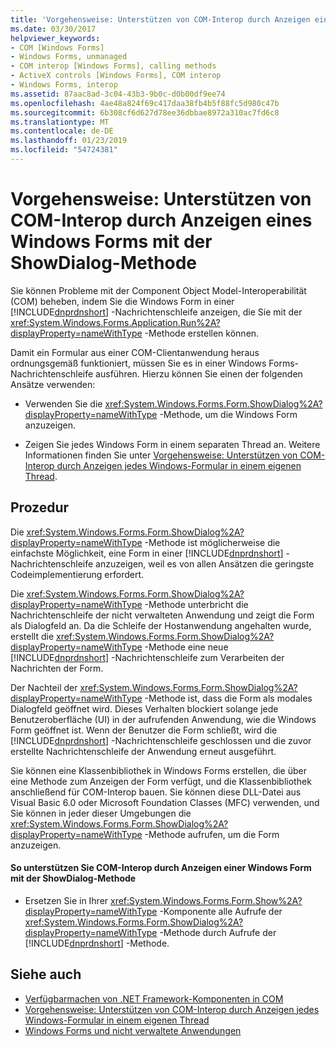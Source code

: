 ```yaml
---
title: 'Vorgehensweise: Unterstützen von COM-Interop durch Anzeigen eines Windows Forms mit der ShowDialog-Methode'
ms.date: 03/30/2017
helpviewer_keywords:
- COM [Windows Forms]
- Windows Forms, unmanaged
- COM interop [Windows Forms], calling methods
- ActiveX controls [Windows Forms], COM interop
- Windows Forms, interop
ms.assetid: 87aac8ad-3c04-43b3-9b0c-d0b00df9ee74
ms.openlocfilehash: 4ae48a824f69c417daa38fb4b5f88fc5d980c47b
ms.sourcegitcommit: 6b308cf6d627d78ee36dbbae8972a310ac7fd6c8
ms.translationtype: MT
ms.contentlocale: de-DE
ms.lasthandoff: 01/23/2019
ms.locfileid: "54724381"
---
```

# <a name="how-to-support-com-interop-by-displaying-a-windows-form-with-the-showdialog-method"></a>Vorgehensweise: Unterstützen von COM-Interop durch Anzeigen eines Windows Forms mit der ShowDialog-Methode
Sie können Probleme mit der Component Object Model-Interoperabilität (COM) beheben, indem Sie die Windows Form in einer [!INCLUDE[dnprdnshort](../../../../includes/dnprdnshort-md.md)] -Nachrichtenschleife anzeigen, die Sie mit der <xref:System.Windows.Forms.Application.Run%2A?displayProperty=nameWithType> -Methode erstellen können.  
  
 Damit ein Formular aus einer COM-Clientanwendung heraus ordnungsgemäß funktioniert, müssen Sie es in einer Windows Forms-Nachrichtenschleife ausführen. Hierzu können Sie einen der folgenden Ansätze verwenden:  
  
-   Verwenden Sie die <xref:System.Windows.Forms.Form.ShowDialog%2A?displayProperty=nameWithType> -Methode, um die Windows Form anzuzeigen.  
  
-   Zeigen Sie jedes Windows Form in einem separaten Thread an. Weitere Informationen finden Sie unter [Vorgehensweise: Unterstützen von COM-Interop durch Anzeigen jedes Windows-Formular in einem eigenen Thread](../../../../docs/framework/winforms/advanced/how-to-support-com-interop-by-displaying-each-windows-form-on-its-own-thread.md).  
  
## <a name="procedure"></a>Prozedur  
 Die <xref:System.Windows.Forms.Form.ShowDialog%2A?displayProperty=nameWithType> -Methode ist möglicherweise die einfachste Möglichkeit, eine Form in einer [!INCLUDE[dnprdnshort](../../../../includes/dnprdnshort-md.md)] -Nachrichtenschleife anzuzeigen, weil es von allen Ansätzen die geringste Codeimplementierung erfordert.  
  
 Die <xref:System.Windows.Forms.Form.ShowDialog%2A?displayProperty=nameWithType> -Methode unterbricht die Nachrichtenschleife der nicht verwalteten Anwendung und zeigt die Form als Dialogfeld an. Da die Schleife der Hostanwendung angehalten wurde, erstellt die <xref:System.Windows.Forms.Form.ShowDialog%2A?displayProperty=nameWithType> -Methode eine neue [!INCLUDE[dnprdnshort](../../../../includes/dnprdnshort-md.md)] -Nachrichtenschleife zum Verarbeiten der Nachrichten der Form.  
  
 Der Nachteil der <xref:System.Windows.Forms.Form.ShowDialog%2A?displayProperty=nameWithType> -Methode ist, dass die Form als modales Dialogfeld geöffnet wird. Dieses Verhalten blockiert solange jede Benutzeroberfläche (UI) in der aufrufenden Anwendung, wie die Windows Form geöffnet ist. Wenn der Benutzer die Form schließt, wird die [!INCLUDE[dnprdnshort](../../../../includes/dnprdnshort-md.md)] -Nachrichtenschleife geschlossen und die zuvor erstellte Nachrichtenschleife der Anwendung erneut ausgeführt.  
  
 Sie können eine Klassenbibliothek in Windows Forms erstellen, die über eine Methode zum Anzeigen der Form verfügt, und die Klassenbibliothek anschließend für COM-Interop bauen. Sie können diese DLL-Datei aus Visual Basic 6.0 oder Microsoft Foundation Classes (MFC) verwenden, und Sie können in jeder dieser Umgebungen die <xref:System.Windows.Forms.Form.ShowDialog%2A?displayProperty=nameWithType> -Methode aufrufen, um die Form anzuzeigen.  
  
#### <a name="to-support-com-interop-by-displaying-a-windows-form-with-the-showdialog-method"></a>So unterstützen Sie COM-Interop durch Anzeigen einer Windows Form mit der ShowDialog-Methode  
  
-   Ersetzen Sie in Ihrer <xref:System.Windows.Forms.Form.Show%2A?displayProperty=nameWithType> -Komponente alle Aufrufe der <xref:System.Windows.Forms.Form.ShowDialog%2A?displayProperty=nameWithType> -Methode durch Aufrufe der [!INCLUDE[dnprdnshort](../../../../includes/dnprdnshort-md.md)] -Methode.  
  
## <a name="see-also"></a>Siehe auch
- [Verfügbarmachen von .NET Framework-Komponenten in COM](../../../../docs/framework/interop/exposing-dotnet-components-to-com.md)
- [Vorgehensweise: Unterstützen von COM-Interop durch Anzeigen jedes Windows-Formular in einem eigenen Thread](../../../../docs/framework/winforms/advanced/how-to-support-com-interop-by-displaying-each-windows-form-on-its-own-thread.md)
- [Windows Forms und nicht verwaltete Anwendungen](../../../../docs/framework/winforms/advanced/windows-forms-and-unmanaged-applications.md)
